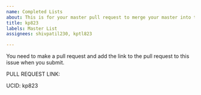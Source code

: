 ```yaml
---
name: Completed Lists
about: This is for your master pull request to merge your master into this repo.
title: kp823
labels: Master List
assignees: shivpatil230, kptl823

---
```


You need to make a pull request and add the link to the pull request to this issue when you submit.  

PULL REQUEST LINK:

UCID: kp823
